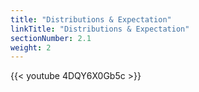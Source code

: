 ```yaml
---
title: "Distributions & Expectation"
linkTitle: "Distributions & Expectation"
sectionNumber: 2.1
weight: 2
---
```

{{< youtube 4DQY6X0Gb5c >}}
